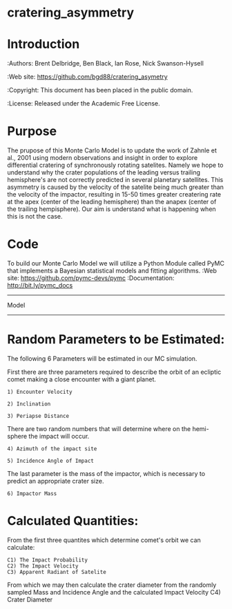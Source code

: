 cratering_asymmetry
===================

Introduction
======= 
 
:Authors: Brent Delbridge, Ben Black, Ian Rose, Nick Swanson-Hysell 

:Web site: https://github.com/bgd88/cratering_asymetry

:Copyright: This document has been placed in the public domain.

:License:  Released under the Academic Free License.

Purpose
=======
The prupose of this Monte Carlo Model is to update the work of 
Zahnle et al., 2001 using modern observations and insight in order to 
explore differential cratering of synchronously rotating satelites.
Namely we hope to understand why the crater populations of the 
leading versus trailing hemisphere's are not correctly predicted
in several planetary satellites. This asymmetry is caused by the 
velocity of the satelite being much greater than the velocity of
the impactor, resulting in 15-50 times greater createring rate at
the apex (center of the leading hemisphere) than the anapex
(center of the trailing hempisphere). Our aim is understand what 
is happening when this is not the case. 

Code
====
To build our Monte Carlo Model we will utilize a Python Module
called PyMC that implements a Bayesian statistical models and
fitting algorithms. 
:Web site: https://github.com/pymc-devs/pymc
:Documentation: http://bit.ly/pymc_docs

*****
Model
*****


Random Parameters to be Estimated:
==================================

The following 6 Parameters will be estimated in our MC simulation.

First there are three parameters required to describe the orbit of 
an ecliptic comet making a close encounter with a giant planet.

	1) Encounter Velocity 

	2) Inclination

	3) Periapse Distance

There are two random numbers that will determine where on the hemi-
sphere the impact will occur.

	4) Azimuth of the impact site

	5) Incidence Angle of Impact

The last parameter is the mass of the impactor, which is necessary 
to predict an appropriate crater size.

	6) Impactor Mass

Calculated Quantities:
======================

From the first three quantites which determine comet's orbit we
can calculate:
	
	C1) The Impact Probability
	C2) The Impact Velocity
	C3) Apparent Radiant of Satelite

From which we may then calculate the crater diameter from the 
randomly sampled Mass and Incidence Angle and the calculated 
Impact Velocity
	C4) Crater Diameter


